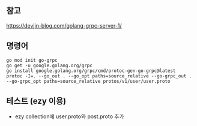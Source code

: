 ## 참고
<https://devjin-blog.com/golang-grpc-server-1/>


## 명령어
```
go mod init go-grpc
go get -u google.golang.org/grpc
go install google.golang.org/grpc/cmd/protoc-gen-go-grpc@latest
protoc -I=. --go_out . --go_opt paths=source_relative --go-grpc_out . --go-grpc_opt paths=source_relative protos/v1/user/user.proto
```

## 테스트 (ezy 이용)
- ezy collection에 user.proto와 post.proto 추가